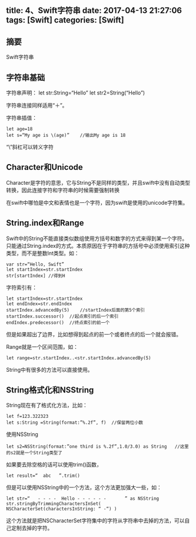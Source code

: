 title: 4、Swift字符串
date: 2017-04-13 21:27:06
tags: [Swift]
categories: [Swift]
---


## 摘要
Swift字符串
<!--more-->


## 字符串基础
	
字符串声明：
	let str:String=“Hello”
	let str2=String(“Hello”)

字符串连接同样适用“＋”。
	
字符串插值：
 
	let age=18
	let s=“My age is \(age)”	//输出My age is 18

“\”斜杠可以转义字符

## Character和Unicode

Character是字符的意思，它与String不是同样的类型，并且swift中没有自动类型转换，因此连接字符和字符串的时候需要强制转换

在swift中哪怕是中文和表情也是一个字符，因为swift是使用的unicode字符集。

## String.index和Range
	
Swift中的String不能直接类似数组使用方括号和数字的方式来得到某一个字符。只能通过String.index的方式。本质原因在于字符串的方括号中必须使用索引这种类型，而不是整数Int类型。如：

	var str=“Hello, Swift”
	let startIndex=str.startIndex
	str[startIndex]	//得到H
	
字符索引有：

	let startIndex=str.startIndex
	let endIndex=str.endIndex
	startIndex.advancedBy(5)	//startIndex后面的第5个索引
	startIndex.successor()	//起点索引的后一个索引
	endIndex.predecessor()	//终点索引的前一个

但是如果超出了边界，比如想得到起点的前一个或者终点的后一个就会报错。

Range就是一个区间范围，如：

	let range=str.startIndex..<str.startIndex.advancedBy(5)

String中有很多的方法可以直接使用。

## String格式化和NSString
	
String现在有了格式化方法，比如：

	let f=123.322323
	let s:String =String(format:”%.2f”, f)	//保留两位小数

使用NSString

	let s2=NSString(format:”one third is %.2f”,1.0/3.0) as String	//这里的s2就是一个String类型了

如果要去除空格的话可以使用trim()函数，

	let result=“  abc   ”.trim()

但是可以使用NSString中的一个方法，这个方法更加强大一些，如：

	let str=“   - - - -  Hello - - - - - -       ” as NSString
	str.stringByTrimmingCharactersInSet( NSCharacterSet(charactersInString: “ -“) )
	
这个方法就是把NSCharacterSet字符集中的字符从字符串中去掉的方法，可以自己定制去掉的字符。


	
	
